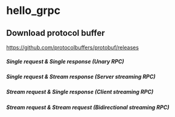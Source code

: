 # hello_grpc

## Download protocol buffer

https://github.com/protocolbuffers/protobuf/releases

##### Single request & Single response (Unary RPC)

##### Single request & Stream response (Server streaming RPC)

##### Stream request & Single response (Client streaming RPC)

##### Stream request & Stream request (Bidirectional streaming RPC)

